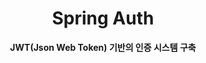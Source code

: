 <div align="center">
	<h1>Spring Auth</h1>
	<p>
		<b>JWT(Json Web Token) 기반의 인증 시스템 구축</b>
	</p>
	<br>
</div>
